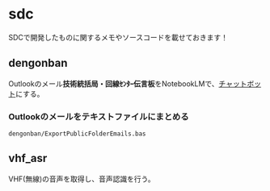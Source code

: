 # sdc
SDCで開発したものに関するメモやソースコードを載せておきます！

## dengonban
Outlookのメール**技術統括局・回線ｾﾝﾀｰ伝言板**をNotebookLMで、[チャットボット](https://notebooklm.google.com/notebook/709daef8-6c52-40da-bc14-510a42f4a969?_gl=1*168fzga*_up*MQ..*_ga*ODYxMzg2NjYuMTc1MzA2MTA1Mg..*_ga_W0LDH41ZCB*czE3NTMwNjEwNTEkbzEkZzAkdDE3NTMwNjEwNTEkajYwJGwwJGgw&gclid=CjwKCAjwp_LDBhBCEiwAK7Fnkj4rpX0oFUnbRmr6T3lGEwmSEMW-AU9Nm8_aMYQr_d2KVMi0yuPrRxoC8VMQAvD_BwE&gbraid=0AAAAA-fwSscdvVyAnl6v62astCd5ITyZB)にする。
### Outlookのメールをテキストファイルにまとめる
```
dengonban/ExportPublicFolderEmails.bas
```

## vhf_asr
VHF(無線)の音声を取得し、音声認識を行う。
